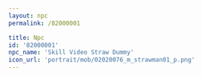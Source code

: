 ```yaml
---
layout: npc
permalink: /82000001

title: Npc
id: '82000001'
npc_name: 'Skill Video Straw Dummy'
icon_url: 'portrait/mob/02020076_m_strawman01_p.png'
---
```

